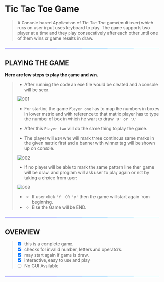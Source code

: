 # Tic Tac Toe Game

> A Console based Application of Tic Tac Toe game(multiuser) which runs on user input uses keyboard to play. The game supports two player at a time and they play consecutively after each other until one of them wins or game results in draw. 
> 
<img src="https://github.com/MLX15/MLX15/blob/master/a.gif"></a>

## PLAYING THE GAME
 **Here are few steps to play the game and win.**
 > * After running the code an exe file would be created and a console will be seen. 
 >
 > ![001](https://user-images.githubusercontent.com/78251168/173621686-336db59f-045d-45fa-8ef7-6b7affa3d457.png)
 >
> * For starting the game `Player one` has to map the numbers in boxes in lower matrix and with reference to that matrix player has to type the number of box in which he want to draw `'O' or 'X'` 
> 
> * After this `Player two` will do the same thing to play the game.
> 
> * The player will `WIN` who will mark three continous same marks in the given matrix first and a banner with winner tag will be shown up on console. 
>
> ![002](https://user-images.githubusercontent.com/78251168/173621781-f2af1f07-0519-41fc-b36c-78788b6793f7.png)
> 
> * If no player will be able to mark the same pattern line then game will be draw. and program will ask user to play again or not by taking a choice from user: 
>
> ![003](https://user-images.githubusercontent.com/78251168/173621739-8e5ba85a-1b2b-4180-b7f8-5a2ea6b5f37b.png)
> 
> * * If user click `'Y' OR 'y'` then the game will start again from beginning.
> * * Else the Game will be END.

<img src="https://github.com/MLX15/MLX15/blob/master/a.gif"></a>
 
 ## OVERVIEW
 > - [x] this is a complete game.
 > - [x] checks for invalid number, letters and operators.
 > - [x] may start again if game is draw.
 > - [x] interactive, easy to use and play
 > - [ ] No GUI Available

<img src="https://github.com/MLX15/MLX15/blob/master/a.gif"></a>


